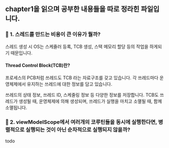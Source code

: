 ## chapter1을 읽으며 공부한 내용들을 따로 정라힌 파일입니다.

### 🧐 1. 스레드를 만드는 비용이 큰 이유가 뭘까?

스레드 생성 시 OS는 스케쥴러 등록, TCB 생성, 스택 메모리 할당 등의 작업을 하게되기 때문입니다.

#### Thread Control Block(TCB)란?
프로세스의 PCB처럼 쓰레드도 TCB 라는 자료구조를 갖고 있습니다. 각 쓰레드마다 운영체제에서 유지하는 쓰레드에 대한 정보를 담고 있습니다.

쓰레드의 상태 정보, 쓰레드 ID, 스케줄링 정보 등 다양한 정보를 저장합니다. 
TCB도 쓰레드가 생성될 때, 운영체제에 의해 생성되며, 쓰레드가 실행을 마치고 소멸될 때, 함께 소멸됩니다.

### 🧐 2. viewModelScope에서 여러개의 코루틴들을 동시에 실행한다면, 병렬적으로 실행되는 것이 아닌 순차적으로 실행되지 않을까?

todo
